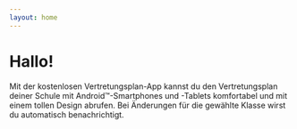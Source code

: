```yaml
---
layout: home
---
```


Hallo!
======

Mit der kostenlosen Vertretungsplan-App kannst du den Vertretungsplan deiner Schule mit
Android™-Smartphones und -Tablets komfortabel und mit einem tollen Design abrufen. Bei Änderungen für die gewählte
Klasse wirst du automatisch benachrichtigt.